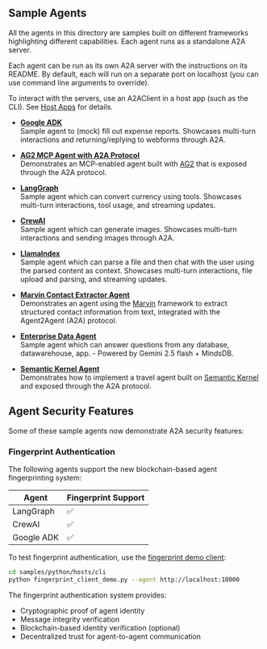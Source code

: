 ## Sample Agents

All the agents in this directory are samples built on different frameworks highlighting different capabilities. Each agent runs as a standalone A2A server. 

Each agent can be run as its own A2A server with the instructions on its README. By default, each will run on a separate port on localhost (you can use command line arguments to override).

To interact with the servers, use an A2AClient in a host app (such as the CLI). See [Host Apps](/samples/python/hosts/README.md) for details.

* [**Google ADK**](/samples/python/agents/google_adk/README.md)  
Sample agent to (mock) fill out expense reports. Showcases multi-turn interactions and returning/replying to webforms through A2A.

* [**AG2 MCP Agent with A2A Protocol**](/samples/python/agents/ag2/README.md)  
Demonstrates an MCP-enabled agent built with [AG2](https://github.com/ag2ai/ag2) that is exposed through the A2A protocol.

* [**LangGraph**](/samples/python/agents/langgraph/README.md)  
Sample agent which can convert currency using tools. Showcases multi-turn interactions, tool usage, and streaming updates. 

* [**CrewAI**](/samples/python/agents/crewai/README.md)  
Sample agent which can generate images. Showcases multi-turn interactions and sending images through A2A.

* [**LlamaIndex**](/samples/python/agents/llama_index_file_chat/README.md)  
Sample agent which can parse a file and then chat with the user using the parsed content as context. Showcases multi-turn interactions, file upload and parsing, and streaming updates. 

* [**Marvin Contact Extractor Agent**](/samples/python/agents/marvin/README.md)  
Demonstrates an agent using the [Marvin](https://github.com/prefecthq/marvin) framework to extract structured contact information from text, integrated with the Agent2Agent (A2A) protocol.

* [**Enterprise Data Agent**](/samples/python/agents/mindsdb/README.md)  
Sample agent which can answer questions from any database, datawarehouse, app. - Powered by Gemini 2.5 flash + MindsDB.

* [**Semantic Kernel Agent**](/samples/python/agents/semantickernel/README.md)  
Demonstrates how to implement a travel agent built on [Semantic Kernel](https://github.com/microsoft/semantic-kernel/) and exposed through the A2A protocol.
## Agent Security Features

Some of these sample agents now demonstrate A2A security features:

### Fingerprint Authentication

The following agents support the new blockchain-based agent fingerprinting system:

| Agent | Fingerprint Support |
|-------|---------------------|
| LangGraph | ✅ |
| CrewAI | ✅ |
| Google ADK | ✅ |

To test fingerprint authentication, use the [fingerprint demo client](/samples/python/hosts/cli/fingerprint_client_demo.py):

```bash
cd samples/python/hosts/cli
python fingerprint_client_demo.py --agent http://localhost:10000
```

The fingerprint authentication system provides:
- Cryptographic proof of agent identity
- Message integrity verification
- Blockchain-based identity verification (optional)
- Decentralized trust for agent-to-agent communication
